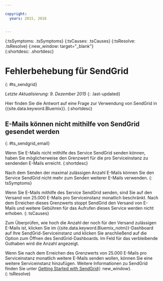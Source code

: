 ```yaml
---

copyright:
  years: 2015, 2016


---
```



{:tsSymptoms: .tsSymptoms} 
{:tsCauses: .tsCauses} 
{:tsResolve: .tsResolve} 
{:new_window: target="_blank"}  
{:shortdesc: .shortdesc}

# Fehlerbehebung für SendGrid
{: #ts_sendgrid}

*Letzte Aktualisierung: 9. Dezember 2015*
{: .last-updated}

Hier finden Sie die Antwort auf eine Frage zur Verwendung von SendGrid in {{site.data.keyword.Bluemix}}.
{:shortdesc}


## E-Mails können nicht mithilfe von SendGrid gesendet werden
{: #ts_sendgrid_email}

Wenn Sie E-Mails nicht mithilfe des Service SendGrid senden können, haben Sie möglicherweise den Grenzwert für die pro Serviceinstanz zu sendenden E-Mails erreicht.
{:shortdesc}


Nach dem Senden der maximal zulässigen Anzahl E-Mails können Sie den Service SendGrid nicht mehr zum Senden weiterer E-Mails verwenden.
{: tsSymptoms}


Wenn Sie E-Mails mithilfe des Service SendGrid senden, sind Sie auf den Versand von 25.000 E-Mails pro Serviceinstanz monatlich beschränkt. Nach dem Erreichen dieses Grenzwerts stoppt SendGrid den Versand von E-Mails und weitere Gebühren für das Aufrufen dieses Service werden nicht erhoben.
{: tsCauses}

Zum Überprüfen, wie hoch die Anzahl der noch für den Versand zulässigen E-Mails ist, klicken Sie im {{site.data.keyword.Bluemix_notm}}-Dashboard auf Ihre SendGrid-Serviceinstanz und klicken Sie anschließend auf die Option zum Öffnen des SendGrid-Dashboards. Im Feld für das verbleibende Guthaben wird die Anzahl angezeigt.


Wenn Sie nach dem Erreichen des Grenzwerts von 25.000 E-Mails pro Serviceinstanz monatlich weitere E-Mails senden wollen, können Sie eine weitere Serviceinstanz hinzufügen. Weitere Informationen zu SendGrid finden Sie unter [Getting Started with SendGrid](https://sendgrid.com/docs/index.html){: new_window}.    
{: tsResolve}

